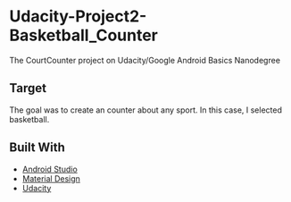 # Udacity-Project2-Basketball_Counter
The CourtCounter project on Udacity/Google Android Basics Nanodegree

## Target

The goal was to create an counter about any sport. In this case, I selected basketball.

## Built With

* [Android Studio](https://developer.android.com/studio/index.html)
* [Material Design](https://material.io/guidelines/) 
* [Udacity](https://udacity.com)
